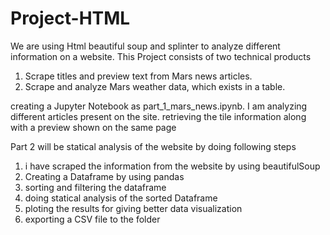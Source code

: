 # Project-HTML
We are using Html beautiful soup and splinter to analyze different information on a website. This Project consists of two technical products
1. Scrape titles and preview text from Mars news articles.
2. Scrape and analyze Mars weather data, which exists in a table.

creating a Jupyter Notebook as part_1_mars_news.ipynb. I am analyzing different articles present on the site. retrieving the tile information along with a preview shown on the same page

Part 2 will be statical analysis of the website by doing following steps
1. i have scraped the information from the website by using beautifulSoup
2. Creating a Dataframe by using pandas 
3. sorting and filtering the dataframe
4. doing statical analysis of the sorted Dataframe 
5. ploting the results for giving better data visualization
6. exporting a CSV file to the folder